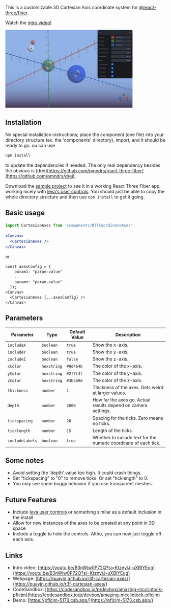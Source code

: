 This is a customizable 3D Cartesian Axis coordinate system for 
[@react-three/fiber](https://github.com/pmndrs/react-three-fiber).

Watch the [intro video!](https://youtu.be/B3nWiw0P72Q?si=KtznylJ-uXBlYEug)

<img src="docs/assets/img/r3f-axes-ss-sph.png" alt="Screenshot of the component" width="400" />

## Installation
No special installation instructions; place the component (one file) into your directory structure (ex. the 'components' directory), import, and it should be ready to go. ou can use
```bash
npm install
```
to update the dependencies if needed. The only real dependency besides the obvious is 
[drei](https://github.com/pmndrs/react-three-fiber](https://github.com/pmndrs/drei).

Download the [sample project](https://github.com/quayjn/r3f-cartesian-axes/tree/main/demo) 
to see it in a working React Three Fiber app, working nicely with [leva's user controls](https://github.com/pmndrs/leva).
You should just be able to copy the whole directory structure and then use ```npm install``` to get it going.

## Basic usage
```jsx
import CartesianAxes from 'components/R3FCoordinateAxes'

<Canvas>
  <CartesianAxes />
</Canvas>
```
or
```
const axesConfig = {
    param1: "param-value"
    ...
    paramx: "param-value"
  });
<Canvas>
  <CartesianAxes {...axesConfig} />
</Canvas>
```

## Parameters
| Parameter        | Type        | Default Value | Description                                                      |
|------------------|-------------|---------------|------------------------------------------------------------------|
| `includeX`       | `boolean`   | `true`        | Show the x-axis.                                                 |
| `includeY`       | `boolean`   | `true`        | Show the y-axis.                                                 |
| `includeZ`       | `boolean`   | `false`       | Show the z-axis.                                                 |
| `xColor`         | `hexstring` | `#9d4b4b`     | The color of the x-axis.                                         |
| `yColor`         | `hexstring` | `#2f7f4f`     | The color of the y-axis.                                         |
| `zColor`         | `hexstring` | `#3b5b9d`     | The color of the z-axis.                                         |
| `thickness`      | `number`    | `1`           | Thickness of the axes. Gets weird at larger values.              |
| `depth`          | `number`    | `2000`        | How far the axes go. Actual results depend on camera settings.   |
| `tickspacing`    | `number`    | `20`          | Spacing for the ticks. Zero means no ticks.                      |
| `ticklength`     | `number`    | `15`          | Length of the ticks.                                             |
| `includeLabels`  | `boolean`   | `true`        | Whether to include text for the numeric coordinate of each tick. |

## Some notes
* Avoid setting the 'depth' value too high. It could crash things.
* Set "tickspacing" to "0" to remove ticks. Or set "ticklength" to 0.
* You may see some buggy behavior if you use transparent meshes.
</ul>

## Future Features
* Include [leva user controls](https://github.com/pmndrs/leva) or something similar as a default inclusion in the install
* Allow for new instances of the axes to be created at any point in 3D space
* Include a toggle to hide the controls. Altho, you can now just toggle off each axis.

## Links
* Intro video: [https://youtu.be/B3nWiw0P72Q?si=KtznylJ-uXBlYEug](https://youtu.be/B3nWiw0P72Q?si=KtznylJ-uXBlYEug)
* Webpage: [https://quayjn.github.io/r3f-cartesian-axes/](https://quayjn.github.io/r3f-cartesian-axes/)
* CodeSandbox: [https://codesandbox.io/p/devbox/amazing-mcclintock-pflcjm](https://codesandbox.io/p/devbox/amazing-mcclintock-pflcjm)
* Demo: [https://pflcjm-5173.csb.app/](https://pflcjm-5173.csb.app/)
  
